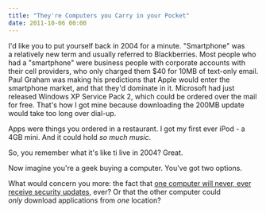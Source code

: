 ```yaml
---
title: "They're Computers you Carry in your Pocket"
date: 2011-10-06 00:00
---
```


<import><p>I'd like you to put yourself back in 2004 for a minute. "Smartphone" was a relatively new term and usually referred to Blackberries. Most people who had a "smartphone" were business people with corporate accounts with their cell providers, who only charged them $40 for 10MB of text-only email.<!--more-->
Paul Graham was making his predictions that Apple would enter the smartphone market, and that they'd dominate in it. Microsoft had just released Windows XP Service Pack 2, which could be ordered over the mail for free. That's how I got mine because downloading the 200MB update would take too long over dial-up.</p>
<p>Apps were things you ordered in a restaurant. I got my first ever iPod - a 4GB mini. And it could hold <em>so much music</em>.</p>
<p>So, you remember what it's like ti live in 2004? Great.</p>
<p>Now imagine you're a geek buying a computer. You've got two options.</p>
<p>What would concern you more: the fact that <a href="http://www.androidpolice.com/2011/10/01/massive-security-vulnerability-in-htc-android-devices-evo-3d-4g-thunderbolt-others-exposes-phone-numbers-gps-sms-emails-addresses-much-more/" target="_blank">one computer will never, ever receive security updates</a>, ever? Or that the other computer could <em>only</em> download applications from <em>one</em> location?</p></import>

<!-- more -->

